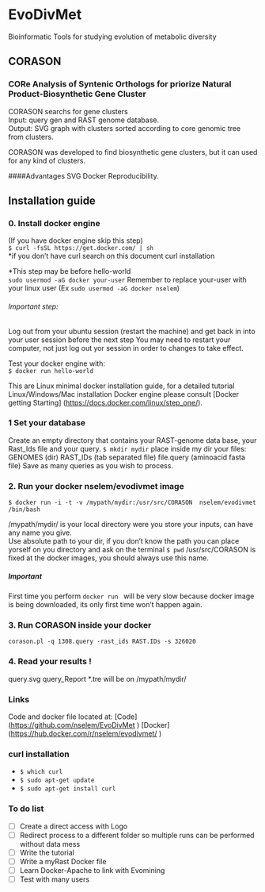 # EvoDivMet
Bioinformatic Tools for studying evolution of metabolic diversity

## CORASON
### CORe Analysis of Syntenic Orthologs for priorize Natural Product-Biosynthetic Gene Cluster
CORASON searchs for gene clusters   
Input: query gen and RAST genome database.  
Output: SVG graph with clusters sorted according to core genomic tree from clusters.  

CORASON was developed to find biosynthetic gene clusters, but it can used for any kind of clusters.

####Advantages
SVG
Docker Reproducibility.  

## Installation guide
### 0. Install docker engine
(If you have docker engine skip this step)  
`$ curl -fsSL https://get.docker.com/ | sh `  
*if you don’t have curl search on this document curl installation  

*This step may be before hello-world  
     `sudo usermod -aG docker your-user`
Remember to replace your-user with your linux user (Ex `sudo usermod -aG docker nselem`)

###### Important step:  
Log out from your ubuntu session (restart the machine)  and get back in into your user session before the next step
You may need to restart your computer, not just log out yor session in order to changes to take effect.

Test your docker engine with:  
`$ docker run hello-world`  

This are Linux minimal docker installation guide, for a detailed tutorial Linux/Windows/Mac installation Docker engine please consult [Docker getting Starting] (https://docs.docker.com/linux/step_one/).

### 1 Set your database  
Create an empty directory that contains your RAST-genome data base, your Rast_Ids file and your query.
`$ mkdir mydir`
place inside my dir your files:  
GENOMES    (dir)
RAST_IDs   (tab separated file)
file.query (aminoacid fasta file)  Save as many queries as you wish to process.

### 2. Run your docker nselem/evodivmet image  

`$ docker run -i -t -v /mypath/mydir:/usr/src/CORASON  nselem/evodivmet /bin/bash`

/mypath/mydir/ is your local directory were you store your inputs, can have any name you give.  
Use absolute path to your dir, if you don’t know the path you can place yorself on you directory and ask on the terminal 
`$ pwd`
/usr/src/CORASON is fixed at the docker images, you should always use this name.  

##### Important  
First time you perform `docker run ` will be very slow because docker image is being downloaded, its only first time won’t happen again.

### 3. Run CORASON inside your docker  

`corason.pl -q 1308.query -rast_ids RAST.IDs -s 326020`

### 4. Read your results !  
query.svg query_Report *.tre will be on /mypath/mydir/  

### Links  
Code and docker file located at:
[Code] (https://github.com/nselem/EvoDivMet  )
[Docker] (https://hub.docker.com/r/nselem/evodivmet/  )

### curl installation
- `$ which curl`
- `$ sudo apt-get update`
-  `$ sudo apt-get install curl`

### To do list
- [ ] Create a direct access with Logo
- [ ] Redirect process to a different folder so multiple runs can be performed without data mess
- [ ] Write the tutorial
- [ ] Write a myRast Docker file
- [ ] Learn Docker-Apache to link with Evomining
- [ ] Test with many users
